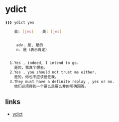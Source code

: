 # ydict

```bash
❱❱❱ ydict yes

    英: [jes]    美: [jes]


     adv. 是, 是的
     n. 是（表示肯定）


  1.Yes , indeed, I intend to go.
    是的，我真个想去。
  2.Yes , you should not trust me either.
    是的，你也不应该信任我。
  3.They must have a definite replay , yes or no.
    他们必须得到一个要么是要么非的明确回答。
```

## links

- [ydict](https://github.com/TimothyYe/ydict/blob/master/README.md)
